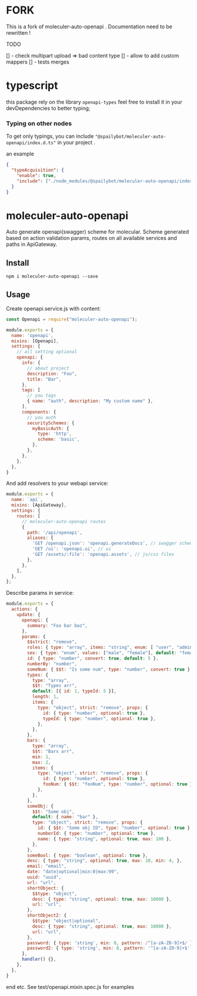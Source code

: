 # FORK

This is a fork of moleculer-auto-openapi . Documentation need to be rewritten !

TODO

[] - check multipart upload => bad content type
[] - allow to add custom mappers
[] - tests merges

# typescript
this package rely on the library `openapi-types` feel free to install it in your devDependencies to better typing;

### Typing on other nodes
To get only typings, you can include `"@spailybot/moleculer-auto-openapi/index.d.ts"` in your project .

an example
````json
{
  "typeAcquisition": {
    "enable": true,
    "include": ["./node_modules/@spailybot/moleculer-auto-openapi/index.d.ts"]
  }
}
````


# moleculer-auto-openapi
Auto generate openapi(swagger) scheme for molecular.
Scheme generated based on action validation params, routes on all available services and paths in ApiGateway.

## Install
```shell script
npm i moleculer-auto-openapi --save
```

## Usage
Create openapi.service.js with content:
```javascript
const Openapi = require("moleculer-auto-openapi");

module.exports = {
  name: 'openapi',
  mixins: [Openapi],
  settings: {
    // all setting optional
    openapi: {
      info: {
        // about project
        description: "Foo",
        title: "Bar",
      },
      tags: [
        // you tags
        { name: "auth", description: "My custom name" },
      ],
      components: {
        // you auth
        securitySchemes: {
          myBasicAuth: {
            type: 'http',
            scheme: 'basic',
          },
        },
      },
    },
  },
}
```
And add resolvers to your webapi service:
```javascript
module.exports = {
  name: `api`,
  mixins: [ApiGateway],
  settings: {
    routes: [
      // moleculer-auto-openapi routes
      {
        path: '/api/openapi',
        aliases: {
          'GET /openapi.json': 'openapi.generateDocs', // swagger scheme
          'GET /ui': 'openapi.ui', // ui
          'GET /assets/:file': 'openapi.assets', // js/css files
        },
      },
    ],
  },
};
```

Describe params in service:
```javascript
module.exports = {
  actions: {
    update: {
      openapi: {
        summary: "Foo bar baz",
      },
      params: {
        $$strict: "remove",
        roles: { type: "array", items: "string", enum: [ "user", "admin" ] },
        sex: { type: "enum", values: ["male", "female"], default: "female" },
        id: { type: "number", convert: true, default: 5 },
        numberBy: "number",
        someNum: { $$t: "Is some num", type: "number", convert: true },
        types: {
          type: "array",
          $$t: "Types arr",
          default: [{ id: 1, typeId: 5 }],
          length: 1,
          items: {
            type: "object", strict: "remove", props: {
              id: { type: "number", optional: true },
              typeId: { type: "number", optional: true },
            },
          },
        },
        bars: {
          type: "array",
          $$t: "Bars arr",
          min: 1,
          max: 2,
          items: {
            type: "object", strict: "remove", props: {
              id: { type: "number", optional: true },
              fooNum: { $$t: "fooNum", type: "number", optional: true },
            },
          },
        },
        someObj: {
          $$t: "Some obj",
          default: { name: "bar" },
          type: "object", strict: "remove", props: {
            id: { $$t: "Some obj ID", type: "number", optional: true },
            numberId: { type: "number", optional: true },
            name: { type: "string", optional: true, max: 100 },
          },
        },
        someBool: { type: "boolean", optional: true },
        desc: { type: "string", optional: true, max: 10, min: 4, },
        email: "email",
        date: "date|optional|min:0|max:99",
        uuid: "uuid",
        url: "url",
        shortObject: {
          $$type: "object",
          desc: { type: "string", optional: true, max: 10000 },
          url: "url",
        },
        shortObject2: {
          $$type: "object|optional",
          desc: { type: "string", optional: true, max: 10000 },
          url: "url",
        },
        password: { type: 'string', min: 8, pattern: /^[a-zA-Z0-9]+$/ },
        password2: { type: 'string', min: 8, pattern: '^[a-zA-Z0-9]+$' }
      },
      handler() {},
    },
  },
}
```
end etc. See test/openapi.mixin.spec.js for examples
